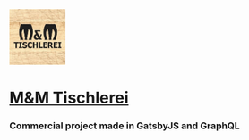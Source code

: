 
<img src="https://github.com/Daishi00/mmtischlerei/blob/master/src/images/logo.jpg" width="100" height="100" />

<h1>
    <a href="https://www.mmtischlerei.pl">
  M&M Tischlerei
  </a>
</h1>

<h3>Commercial project made in GatsbyJS and GraphQL</h2>
